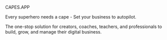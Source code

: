 CAPES.APP

Every superhero needs a cape - Set your business to autopilot.

The one-stop solution for creators, coaches, teachers, and professionals to build, grow, and manage their digital business.
